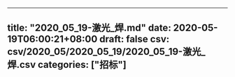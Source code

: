 
---
title: "2020_05_19-激光_焊.md"
date: 2020-05-19T06:00:21+08:00
draft: false
csv: csv/2020_05/2020_05_19/2020_05_19-激光_焊.csv
categories: ["招标"]
---
